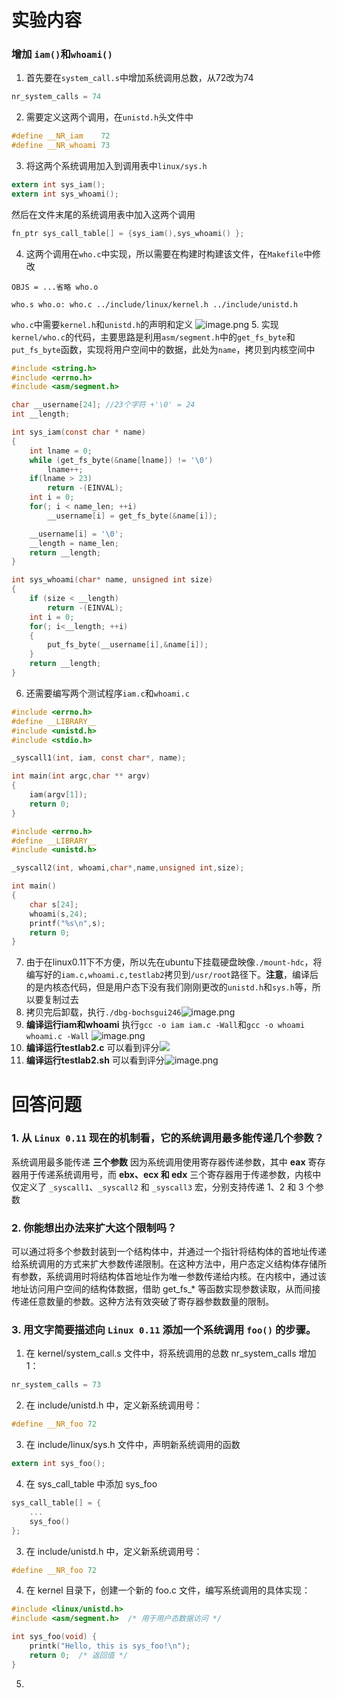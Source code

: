 # 实验内容
### 增加 `iam()`和`whoami()`
1. 首先要在`system_call.s`中增加系统调用总数，从72改为74
```c
nr_system_calls = 74
```
2. 需要定义这两个调用，在`unistd.h`头文件中
```c
#define __NR_iam    72
#define __NR_whoami 73
```
3. 将这两个系统调用加入到调用表中`linux/sys.h`
```C
extern int sys_iam();
extern int sys_whoami();
```
然后在文件末尾的系统调用表中加入这两个调用
```c
fn_ptr sys_call_table[] = {sys_iam(),sys_whoami() };
```
4. 这两个调用在`who.c`中实现，所以需要在构建时构建该文件，在`Makefile`中修改
```
OBJS = ...省略 who.o

who.s who.o: who.c ../include/linux/kernel.h ../include/unistd.h
```
`who.c`中需要`kernel.h`和`unistd.h`的声明和定义
![image.png](https://s2.loli.net/2024/12/17/2A9vI1CoeVjkRzQ.png)
5. 实现`kernel/who.c`的代码，主要思路是利用`asm/segment.h`中的`get_fs_byte`和`put_fs_byte`函数，实现将用户空间中的数据，此处为`name`，拷贝到内核空间中
```c
#include <string.h>
#include <errno.h>
#include <asm/segment.h>

char __username[24]; //23个字符 +'\0' = 24
int __length;

int sys_iam(const char * name)
{
	int lname = 0;
	while (get_fs_byte(&name[lname]) != '\0')
		lname++;
	if(lname > 23)
		return -(EINVAL);
	int i = 0;
	for(; i < name_len; ++i)
		__username[i] = get_fs_byte(&name[i]);

	__username[i] = '\0';
	__length = name_len;
	return __length;
}

int sys_whoami(char* name, unsigned int size)
{ 	
	if (size < __length)
		return -(EINVAL);
	int i = 0;
	for(; i<__length; ++i)
	{
		put_fs_byte(__username[i],&name[i]);
	}
	return __length;
}
```
6. 还需要编写两个测试程序`iam.c`和`whoami.c`
```c
#include <errno.h>
#define __LIBRARY__
#include <unistd.h>
#include <stdio.h>

_syscall1(int, iam, const char*, name);

int main(int argc,char ** argv)
{
	iam(argv[1]);
	return 0;
}
```

```c
#include <errno.h>
#define __LIBRARY__
#include <unistd.h>

_syscall2(int, whoami,char*,name,unsigned int,size);

int main()
{
	char s[24];
	whoami(s,24);
	printf("%s\n",s);
	return 0;
}
```
7. 由于在linux0.11下不方便，所以先在ubuntu下挂载硬盘映像`./mount-hdc`，将编写好的`iam.c,whoami.c,testlab2`拷贝到`/usr/root`路径下。**注意**，编译后的是内核态代码，但是用户态下没有我们刚刚更改的`unistd.h`和`sys.h`等，所以要复制过去
8. 拷贝完后卸载，执行`./dbg-bochsgui246`![image.png](https://s2.loli.net/2024/12/17/u1wZiIUlRr4BsOa.png)
9. **编译运行iam和whoami**
   执行`gcc -o iam iam.c -Wall`和`gcc -o whoami whoami.c -Wall`
   ![image.png](https://s2.loli.net/2024/12/17/6EhZnikqvYIw7Vp.png)
10. **编译运行testlab2.c**
	可以看到评分![](https://s2.loli.net/2024/12/17/PRGMgHSiBI82qDy.png)
11. **编译运行testlab2.sh**
    可以看到评分![image.png](https://s2.loli.net/2024/12/17/61UkJcYtlF5mVMH.png)
# 回答问题
### 1. 从 `Linux 0.11` 现在的机制看，它的系统调用最多能传递几个参数？
系统调用最多能传递 **三个参数**
因为系统调用使用寄存器传递参数，其中 **eax** 寄存器用于传递系统调用号，而 **ebx、ecx 和 edx** 三个寄存器用于传递参数，内核中仅定义了 `_syscall1`、`_syscall2` 和 `_syscall3` 宏，分别支持传递 1、2 和 3 个参数
### 2. 你能想出办法来扩大这个限制吗？
可以通过将多个参数封装到一个结构体中，并通过一个指针将结构体的首地址传递给系统调用的方式来扩大参数传递限制。在这种方法中，用户态定义结构体存储所有参数，系统调用时将结构体首地址作为唯一参数传递给内核。在内核中，通过该地址访问用户空间的结构体数据，借助 get_fs_* 等函数实现参数读取，从而间接传递任意数量的参数。这种方法有效突破了寄存器参数数量的限制。
### 3. 用文字简要描述向 `Linux 0.11` 添加一个系统调用 `foo()` 的步骤。
1. 在 kernel/system_call.s 文件中，将系统调用的总数 nr_system_calls 增加 1：
```c
nr_system_calls = 73  
```
2. 在 include/unistd.h 中，定义新系统调用号：
```c
#define __NR_foo 72
```
3. 在 include/linux/sys.h 文件中，声明新系统调用的函数
```c
extern int sys_foo();
```
4. 在 sys_call_table 中添加 sys_foo
```c
sys_call_table[] = {
    ...
    sys_foo()
};
```
3. 在 include/unistd.h 中，定义新系统调用号：
```c
#define __NR_foo 72
```
4. 在 kernel 目录下，创建一个新的 foo.c 文件，编写系统调用的具体实现：
```c
#include <linux/unistd.h>
#include <asm/segment.h>  /* 用于用户态数据访问 */

int sys_foo(void) {
    printk("Hello, this is sys_foo!\n");
    return 0;  /* 返回值 */
}
```
5. 
